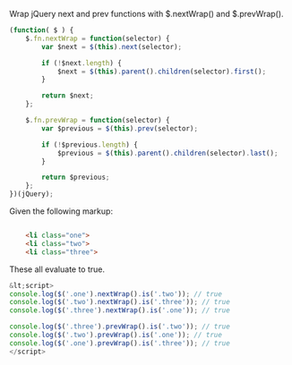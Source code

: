 Wrap jQuery next and prev functions with $.nextWrap() and $.prevWrap().

```javascript
(function( $ ) {
    $.fn.nextWrap = function(selector) {
        var $next = $(this).next(selector);

        if (!$next.length) {
            $next = $(this).parent().children(selector).first();
        }

        return $next;
    };

    $.fn.prevWrap = function(selector) {
        var $previous = $(this).prev(selector);

        if (!$previous.length) {
            $previous = $(this).parent().children(selector).last();
        }

        return $previous;
    };
})(jQuery);
```

Given the following markup:
```html

    <li class="one">
    <li class="two">
    <li class="three">

```

These all evaluate to true.

```javascript
&lt;script>
console.log($('.one').nextWrap().is('.two')); // true
console.log($('.two').nextWrap().is('.three')); // true
console.log($('.three').nextWrap().is('.one')); // true

console.log($('.three').prevWrap().is('.two')); // true
console.log($('.two').prevWrap().is('.one')); // true
console.log($('.one').prevWrap().is('.three')); // true
</script>
```